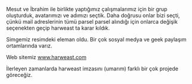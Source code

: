 ﻿Mesut ve İbrahim ile birlikte yaptığımız çalışmalarımız için bir grup oluşturduk, avatarımızı ve adımızı seçtik. Daha doğrusu onlar bizi seçti, çünkü mail adreslerinin tümü parsel parsel alındığı için onlarca değişik seçenekten geçip harweast ta karar kıldık.

Simgemiz resimdeki eleman oldu. Bir çok sosyal medya ve geek paylaşım ortamlarında varız.

Web sitemiz www.harweast.com

İlerleyen zamanlarda harweast imzasını (umarım) farklı bir çok projede göreceğiz.
